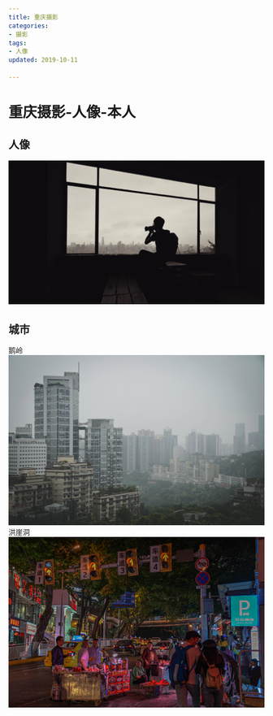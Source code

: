 ```yaml
---
title: 重庆摄影
categories: 
- 摄影
tags:
- 人像
updated: 2019-10-11

---
```


# 重庆摄影-人像-本人

## 人像

![重庆二厂](https://github.com/gyqworld/gyqworld.github.io/raw/master/assets/blog_images/重庆/1.jpg)

## 城市
鹅岭
![鹅岭](https://github.com/gyqworld/gyqworld.github.io/raw/master/assets/blog_images/重庆/2.jpg)
洪崖洞
![鹅岭](https://github.com/gyqworld/gyqworld.github.io/raw/master/assets/blog_images/重庆/3.jpg)

